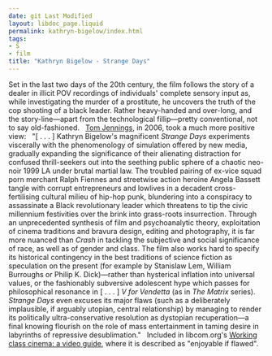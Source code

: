 ```yaml
---
date: git Last Modified
layout: libdoc_page.liquid
permalink: kathryn-bigelow/index.html
tags:
- S
- film
title: "Kathryn Bigelow - Strange Days"
---
```


Set in the last two days of the 20th century, the film  follows the story of a dealer in illicit POV recordings of individuals' complete  sensory input as, while investigating the murder of a prostitute, he uncovers  the truth of the cop shooting of a black leader. Rather heavy-handed and  over-long, and the story-line—apart from the technological fillip—pretty  conventional, not to say old-fashioned.
 
 <a href="http://web.archive.org/web/20140426223840/http:/www.tomjennings.pwp.blueyonder.co.uk/RoseColoured.html"> Tom Jennings</a>, in 2006, took a much more positive view:
 
"[ . . . ] Kathryn Bigelow's magnificent _Strange Days_  experiments viscerally with the phenomenology of simulation offered by new  media, gradually expanding the significance of their alienating distraction for  confused thrill-seekers out into the seething public sphere of a chaotic  neo-noir 1999 LA under brutal martial law. The troubled pairing of ex-vice squad  porn merchant Ralph Fiennes and streetwise action heroine Angela Bassett tangle  with corrupt entrepreneurs and lowlives in a decadent cross-fertilising cultural  milieu of hip-hop punk, blundering into a conspiracy to assassinate a Black  revolutionary leader which threatens to tip the civic millennium festivities  over the brink into grass-roots insurrection. Through an unprecedented synthesis  of film and psychoanalytic theory, exploitation of cinema traditions and bravura  design, editing and photography, it is far more nuanced than _Crash_ in  tackling the subjective and social significance of race, as well as of gender  and class. The film also works hard to specify its historical contingency in the  best traditions of science fiction as speculation on the present (for example by  Stanislaw Lem, William Burroughs or Philip K. Dick)—rather than hysterical  inflation into universal values, or the fashionably subversive adolescent hype  which passes for philosophical resonance in [ . . . ] _V for Vendetta_ (as  in _The Matrix_ series). _Strange Days_ even excuses its major flaws  (such as a deliberately implausible, if arguably utopian, central relationship)  by managing to render its politically ultra-conservative resolution as dystopian  recuperation—a final knowing flourish on the role of mass entertainment in  taming desire in labyrinths of repressive desublimation."
 
Included in libcom.org's <a href="https://libcom.org/library/working-class-cinema-video-guide">Working  class cinema: a video guide</a>, where it is described as "enjoyable if flawed".